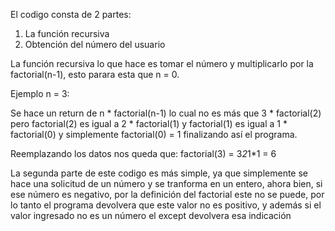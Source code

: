 El codigo consta de 2 partes:

1. La función recursiva
2. Obtención del número del usuario

La función recursiva lo que hace es tomar el número y multiplicarlo por la factorial(n-1), esto parara esta que n = 0.

Ejemplo n = 3:

Se hace un return de n * factorial(n-1) lo cual no es más que
3 * factorial(2) pero factorial(2) es igual a 2 * factorial(1) y factorial(1) es igual a  1 * factorial(0) y simplemente factorial(0) = 1 finalizando así el programa.

Reemplazando los datos nos queda que:
factorial(3) = 3*2*1*1 = 6

La segunda parte de este codigo es más simple, ya que simplemente se hace una solicitud de un número y se tranforma en un entero, ahora bien, si ese número es negativo, por la definición del factorial este no se puede, por lo tanto el programa devolvera que este valor no es positivo, y además si el valor ingresado no es un número el except devolvera esa indicación